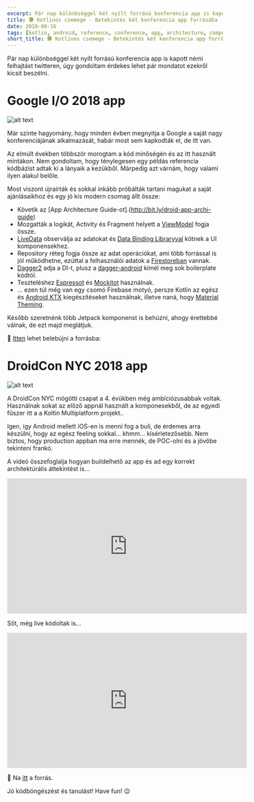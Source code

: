 ```yaml
---
excerpt: Pár nap különbséggel két nyílt forrású konferencia app is kapott némi felhajtást twitteren, úgy gondoltam érdekes lehet pár mondatot ezekről kicsit beszélni.
title: 🕵️‍ Kotlinos csemege - Betekintés két konferencia app forrásába
date: 2018-08-16
tags: [kotlin, android, reference, conference, app, architecture, component]
short_title: 🕵️‍ Kotlinos csemege - Betekintés két konferencia app forrásába
---
```


Pár nap különbséggel két nyílt forrású konferencia app is kapott némi felhajtást twitteren, úgy gondoltam érdekes lehet pár mondatot ezekről kicsit beszélni.

# Google I/O 2018 app

![alt text](https://appcraft.hu/assets/img/oss-conf-app-01.png)

Már szinte hagyomány, hogy minden évben megnyitja a Google a saját nagy konferenciájának alkalmazását, habár most sem kapkodták el, de itt van.

Az elmúlt években többször morogtam a kód minőségén és az itt használt mintákon. Nem gondoltam, hogy ténylegesen egy példás referencia kódbázist adtak ki a lányaik a kezükből. Márpedig azt várnám, hogy valami ilyen alakul belőle.

Most viszont újraírták és sokkal inkább próbálták tartani magukat a saját ajánlásaikhoz és egy jó kis modern csomag állt össze:
- Követik az [App Architecture Guide-ot].(http://bit.ly/droid-app-archi-guide)
- Mozgatták a logikát, Activity és Fragment helyett a [ViewModel](http://bit.ly/aaa-viewmodel) fogja össze.
- [LiveData](http://bit.ly/aaa-livedata) observálja az adatokat és [Data Binding Libraryval](http://bit.ly/aaa-data-bind-lib) kötnek a UI komponensekhez.
- Repository réteg fogja össze az adat operációkat, ami több forrással is jól működhetne, ezúttal a felhasználói adatok a [Firestoreban](http://bit.ly/cloud-firestore) vannak.
- [Dagger2](http://bit.ly/oss-dagger2) adja a DI-t, plusz a [dagger-android](http://bit.ly/oss-dagger-android) kímél meg sok boilerplate kódtól.
- Teszteléshez [Espressot](http://bit.ly/android-espresso) és [Mockitot](http://bit.ly/oss-mockito) használnak.
- ... ezen túl még van egy csomó Firebase motyó, persze Kotlin az egész és [Android KTX](http://bit.ly/android-kotlin-ktx) kiegészítéseket használnak, illetve naná, hogy [Material Theming](http://bit.ly/android-material-theming).

Később szeretnénk több Jetpack komponenst is behúzni, ahogy érettebbé válnak, de ezt majd meglátjuk.

🔖 [Itten](http://bit.ly/oss-google-io-app-2018-source) lehet belebújni a forrásba:

# DroidCon NYC 2018 app

![alt text](https://appcraft.hu/assets/img/oss-conf-app-02.png)

A DroidCon NYC mögötti csapat a 4. évükben még ambíciózusabbak voltak. Használnak sokat az előző appnál használt a komponesekből, de az egyedi fűszer itt a a Koltin Multiplatform projekt..

Igen, így Android mellett iOS-en is menni fog a buli,  de érdemes arra készülni, hogy az egész feeling sokkal... khmm... kísérletezősebb. Nem biztos, hogy production appban ma erre mennék, de POC-olni és a jövőbe tekinteni frankó.

A videó összefoglalja hogyan buildelhető az app és ad egy korrekt architektúrális áttekintést is...
<iframe width="560" height="315" src="https://www.youtube.com/embed/YAeDK3Ei0Lk" frameborder="0" allow="autoplay; encrypted-media" allowfullscreen></iframe>

Sőt, még live kódoltak is...
<iframe width="560" height="315" src="https://www.youtube.com/embed/4BwmYYOQDGY" frameborder="0" allow="autoplay; encrypted-media" allowfullscreen></iframe>

🔖 Na [itt](http://bit.ly/oss-droidcon-nyc-app-source) a forrás.

Jó kódböngészést és tanulást! Have fun! 😉